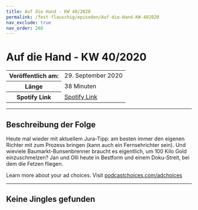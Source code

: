 ```yaml
---
title: Auf die Hand - KW 40/2020 
permalink: /fest-flauschig/episoden/Auf-die-Hand-KW-402020
nav_exclude: true
nav_order: 268
---
```


# Auf die Hand - KW 40/2020 
<table class="resp-table dcf-table dcf-table-responsive dcf-table-bordered dcf-table-striped dcf-w-100%">
                    <tbody>
                        <tr>
                            <th scope="row">Veröffentlich am:</th>
                            <td data-label="Veröffentlich am:">29. September 2020</td>
                        </tr>
                        <tr>
                            <th scope="row">Länge </th>
                            <td data-label="Länge ">38 Minuten</td>
                        </tr><tr>
                                <th scope="row">Spotify Link</th>
                                <td data-label="Spotify Link"><a href="https://open.spotify.com/episode/7eKcFVR7fvNyoX93RkGRE9">Spotify Link</a></td>
                            </tr></tbody>
                </table>

***

## Beschreibung der Folge

<div>
<p>Heute mal wieder mit aktuellem Jura-Tipp: am besten immer den eigenen Richter mit zum Prozess bringen (kann auch ein Fernsehrichter sein). Und wieviele Baumarkt-Bunsenbrenner braucht es eigentlich, um 100 Kilo Gold einzuschmelzen? Jan und Olli heute in Bestform und einem Doku-Streit, bei dem die Fetzen fliegen.</p><p> </p><p>Learn more about your ad choices. Visit <a href="https://podcastchoices.com/adchoices">podcastchoices.com/adchoices</a></p>  
</div>

***

## Keine Jingles gefunden